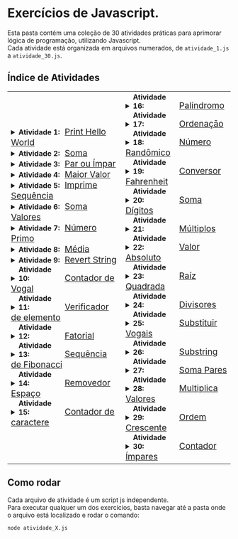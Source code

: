 # Exercícios de Javascript.

Esta pasta contém uma coleção de 30 atividades práticas para aprimorar lógica de programação, utilizando Javascript.  
Cada atividade está organizada em arquivos numerados, de `atividade_1.js` a `atividade_30.js`.

## Índice de Atividades

<table class="activity-table">
  <tr>
    <td class="activity-column">
      <details>
        <summary>
          <strong style="display: inline-block; width: 100px;">Atividade 1:</strong>
          <a href="./atividade_1.js" style="font-size: 1.2em;"> 
            Print Hello World
          </a>
        </summary>
        <p style="margin-left: 26px; font-size: 1.2em;">Descrição:&nbsp;&nbsp;&nbsp;Imprima um Hello World.</p>
      </details>
      <details>
        <summary>
          <strong style="display: inline-block; width: 100px;">Atividade 2:</strong>
          <a href="./atividade_2.js" style="font-size: 1.2em;"> 
            Soma
          </a>
        </summary>
        <p style="margin-left: 26px; font-size: 1.2em;">Descrição:&nbsp;&nbsp;&nbsp; Crie uma função que some dois números.</p>
      </details>
      <details>
        <summary>
          <strong style="display: inline-block; width: 100px;">Atividade 3:</strong>
          <a href="./atividade_3.js" style="font-size: 1.2em;"> 
            Par ou Ímpar
          </a>
        </summary>
        <p style="margin-left: 26px; font-size: 1.2em;">Descrição:&nbsp;&nbsp;&nbsp; Verifique se um número é par ou ímpar.</p>
      </details>
      <details>
        <summary>
          <strong style="display: inline-block; width: 100px;">Atividade 4:</strong>
          <a href="./atividade_4.js" style="font-size: 1.2em;"> 
            Maior Valor
          </a>
        </summary>
        <p style="margin-left: 26px; font-size: 1.2em;">Descrição:&nbsp;&nbsp;&nbsp; Crie uma função que retorne o maior de dois números.</p>
      </details>
      <details>
        <summary>
          <strong style="display: inline-block; width: 100px;">Atividade 5:</strong>
          <a href="./atividade_5.js" style="font-size: 1.2em;"> 
            Imprime Sequência
          </a>
        </summary>
        <p style="margin-left: 26px; font-size: 1.2em;">Descrição:&nbsp;&nbsp;&nbsp; Imprima todos os números de 1 a 10.</p>
      </details>
      <details>
        <summary>
          <strong style="display: inline-block; width: 100px;">Atividade 6:</strong>
          <a href="./atividade_6.js" style="font-size: 1.2em;"> 
            Soma Valores
          </a>
        </summary>
        <p style="margin-left: 26px; font-size: 1.2em;">Descrição:&nbsp;&nbsp;&nbsp; Calcule a soma de todos os números de 1 a 100.</p>
      </details>
      <details>
        <summary>
          <strong style="display: inline-block; width: 100px;">Atividade 7:</strong>
          <a href="./atividade_7.js" style="font-size: 1.2em;"> 
            Número Primo
          </a>
        </summary>
        <p style="margin-left: 26px; font-size: 1.2em;">Descrição:&nbsp;&nbsp;&nbsp; Verifique se um número é primo.</p>
      </details>
      <details>
        <summary>
          <strong style="display: inline-block; width: 100px;">Atividade 8:</strong>
          <a href="./atividade_8.js" style="font-size: 1.2em;"> 
            Média
          </a>
        </summary>
        <p style="margin-left: 26px; font-size: 1.2em;">Descrição:&nbsp;&nbsp;&nbsp; Crie uma função que retorne a média de uma lista de números.</p>
      </details>
      <details>
        <summary>
          <strong style="display: inline-block; width: 100px;">Atividade 9:</strong>
          <a href="./atividade_9.js" style="font-size: 1.2em;"> 
            Revert String
          </a>
        </summary>
        <p style="margin-left: 26px; font-size: 1.2em;">Descrição:&nbsp;&nbsp;&nbsp; Crie uma função que inverta uma string.</p>
      </details>
      <details>
        <summary>
          <strong style="display: inline-block; width: 100px;">Atividade 10:</strong>
          <a href="./atividade_10.js" style="font-size: 1.2em; "> 
            Contador de Vogal
          </a>
        </summary>
        <p style="margin-left: 26px; font-size: 1.2em;">Descrição:&nbsp;&nbsp;&nbsp; Conte quantas vogais existem em uma string.</p>
      </details>
      <details>
        <summary>
          <strong style="display: inline-block; width: 100px;">Atividade 11:</strong>
          <a href="./atividade_11.js" style="font-size: 1.2em;"> 
            Verificador de elemento
          </a>
      </summary>
        <p style="margin-left: 26px; font-size: 1.2em;">Descrição:&nbsp;&nbsp;&nbsp; Verifique se um número está presente em uma lista.</p>
      </details>
      <details>
        <summary>
          <strong style="display: inline-block; width: 100px;">Atividade 12:</strong>
          <a href="./atividade_12.js" style="font-size: 1.2em;"> 
            Fatorial
          </a>
        </summary>
        <p style="margin-left: 26px; font-size: 1.2em;">Descrição:&nbsp;&nbsp;&nbsp; Crie uma função que calcule o fatorial de um número.</p>
      </details>
      <details>
        <summary>
          <strong style="display: inline-block; width: 100px;">Atividade 13:</strong>
          <a href="./atividade_13.js" style="font-size: 1.2em;"> 
            Sequência de Fibonacci
          </a>
        </summary>
        <p style="margin-left: 26px; font-size: 1.2em;">Descrição:&nbsp;&nbsp;&nbsp; Imprima a sequência de Fibonacci até o décimo termo.</p>
      </details>
      <details>
        <summary>
          <strong style="display: inline-block; width: 100px;">Atividade 14:</strong>
          <a href="./atividade_14.js" style="font-size: 1.2em;"> 
            Removedor Espaço
          </a>
        </summary>
        <p style="margin-left: 26px; font-size: 1.2em;">Descrição:&nbsp;&nbsp;&nbsp; Remova todos os espaços de uma string.</p>
      </details>
      <details>
        <summary>
          <strong style="display: inline-block; width: 100px;">Atividade 15:</strong>
          <a href="./atividade_15.js" style="font-size: 1.2em;"> 
            Contador de caractere
          </a>
        </summary>
        <p style="margin-left: 26px; font-size: 1.2em;">Descrição:&nbsp;&nbsp;&nbsp; Crie uma função que conte quantas vezes um caractere aparece em uma string.</p>
      </details>
    </td>
    <td class="activity-column">
      <details>
        <summary>
          <strong style="display: inline-block; width: 100px;">Atividade 16:</strong>
          <a href="./atividade_16.js" style="font-size: 1.2em;"> 
            Palíndromo
          </a>
        </summary>
        <p style="margin-left: 26px; font-size: 1.2em;">Descrição:&nbsp;&nbsp;&nbsp; Verifique se a string é a mesma quando lida de trás para frente.</p>
      </details>
      <details>
        <summary>
          <strong style="display: inline-block; width: 100px;">Atividade 17:</strong>
          <a href="./atividade_17.js" style="font-size: 1.2em;"> 
            Ordenação
          </a>
        </summary>
        <p style="margin-left: 26px; font-size: 1.2em;">Descrição:&nbsp;&nbsp;&nbsp; Crie uma função que ordene uma lista de números.</p>
      </details>
      <details>
        <summary>
          <strong style="display: inline-block; width: 100px;">Atividade 18:</strong>
          <a href="./atividade_18.js" style="font-size: 1.2em;"> 
            Número Randômico
          </a>
        </summary>
        <p style="margin-left: 26px; font-size: 1.2em;">Descrição:&nbsp;&nbsp;&nbsp; Gere um número aleatório entre 1 e 100.</p>
      </details>
      <details>
        <summary>
          <strong style="display: inline-block; width: 100px;">Atividade 19:</strong>
          <a href="./atividade_19.js" style="font-size: 1.2em;"> 
            Conversor Fahrenheit
          </a>
        </summary>
        <p style="margin-left: 26px; font-size: 1.2em;">Descrição:&nbsp;&nbsp;&nbsp; Converta uma temperatura de Celsius para Fahrenheit.</p>
      </details>
      <details>
        <summary>
          <strong style="display: inline-block; width: 100px;">Atividade 20:</strong>
          <a href="./atividade_20.js" style="font-size: 1.2em;"> 
            Soma Dígitos
          </a>
        </summary>
        <p style="margin-left: 26px; font-size: 1.2em;">Descrição:&nbsp;&nbsp;&nbsp; Crie uma função que retorne a soma dos dígitos de um número.</p>
      </details>
      <details>
        <summary>
          <strong style="display: inline-block; width: 100px;">Atividade 21:</strong>
          <a href="./atividade_21.js" style="font-size: 1.2em;"> 
            Múltiplos
          </a>
        </summary>
        <p style="margin-left: 26px; font-size: 1.2em;">Descrição:&nbsp;&nbsp;&nbsp; Verifique se dois números são múltiplos.</p>
      </details>
      <details>
        <summary>
          <strong style="display: inline-block; width: 100px;">Atividade 22:</strong>
          <a href="./atividade_20.js" style="font-size: 1.2em;"> 
            Valor Absoluto
          </a>
        </summary>
        <p style="margin-left: 26px; font-size: 1.2em;">Descrição:&nbsp;&nbsp;&nbsp; Crie uma função que retorne o valor absoluto de um número.</p>
      </details>
      <details>
        <summary>
          <strong style="display: inline-block; width: 100px;">Atividade 23:</strong>
          <a href="./atividade_23.js" style="font-size: 1.2em;"> 
            Raíz Quadrada
          </a>
        </summary>
        <p style="margin-left: 26px; font-size: 1.2em;">Descrição:&nbsp;&nbsp;&nbsp; Calcule a raiz quadrada de um número.</p>
      </details>
      <details>
        <summary>
          <strong style="display: inline-block; width: 100px;">Atividade 24:</strong>
          <a href="./atividade_24.js" style="font-size: 1.2em;"> 
            Divisores
          </a>
        </summary>
        <p style="margin-left: 26px; font-size: 1.2em;">Descrição:&nbsp;&nbsp;&nbsp; Crie uma função que retorne os divisores de um número.</p>
      </details>
      <details>
        <summary>
          <strong style="display: inline-block; width: 100px;">Atividade 25:</strong>
          <a href="./atividade_25.js" style="font-size: 1.2em;"> 
            Substituir Vogais
          </a>
        </summary>
        <p style="margin-left: 26px; font-size: 1.2em;">Descrição:&nbsp;&nbsp;&nbsp; Substitua todas as vogais de uma string por '*'.</p>
      </details>
      <details>
        <summary>
          <strong style="display: inline-block; width: 100px;">Atividade 26:</strong>
          <a href="./atividade_26.js" style="font-size: 1.2em;"> 
            Substring
          </a>
        </summary>
        <p style="margin-left: 26px; font-size: 1.2em;">Descrição:&nbsp;&nbsp;&nbsp; Verifique se uma string contém uma substring.</p>
      </details>
      <details>
        <summary>
          <strong style="display: inline-block; width: 100px;">Atividade 27:</strong>
          <a href="./atividade_27.js" style="font-size: 1.2em;"> 
            Soma Pares
          </a>
        </summary>
        <p style="margin-left: 26px; font-size: 1.2em;">Descrição:&nbsp;&nbsp;&nbsp; Crie uma função que retorne a soma dos números pares de uma lista.</p>
      </details>
      <details>
        <summary>
          <strong style="display: inline-block; width: 100px;">Atividade 28:</strong>
          <a href="./atividade_28.js" style="font-size: 1.2em;"> 
            Multiplica Valores
          </a>
        </summary>
        <p style="margin-left: 26px; font-size: 1.2em;">Descrição:&nbsp;&nbsp;&nbsp; Crie uma função que multiplique todos os elementos de uma lista.</p>
      </details>
      <details>
        <summary>
          <strong style="display: inline-block; width: 100px;">Atividade 29:</strong>
          <a href="./atividade_29.js" style="font-size: 1.2em;"> 
            Ordem Crescente
          </a>
        </summary>
        <p style="margin-left: 26px; font-size: 1.2em;">Descrição:&nbsp;&nbsp;&nbsp; Verifique se uma lista está em ordem crescente.</p>
      </details>
      <details>
        <summary>
          <strong style="display: inline-block; width: 100px;">Atividade 30:</strong>
          <a href="./atividade_30.js" style="font-size: 1.2em;"> 
            Contador Ímpares
          </a>
        </summary>
        <p style="margin-left: 26px; font-size: 1.2em;">Descrição:&nbsp;&nbsp;&nbsp; Crie uma função que conte quantos números ímpares existem em uma lista.</p>
      </details>
    </td>
  </tr>
</table>

## Como rodar
Cada arquivo de atividade é um script js independente. <br/>Para executar qualquer um dos exercícios, basta navegar até a pasta onde o arquivo está localizado e rodar o comando:

```
node atividade_X.js
```
